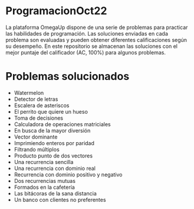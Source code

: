 # ProgramacionOct22

La plataforma OmegaUp dispone de una serie de problemas para practicar las habilidades de programación.
Las soluciones enviadas en cada problema son evaluadas y pueden obtener diferentes calificaciones según su desempeño.
En este repositorio se almacenan las soluciones con el mejor puntaje del calificador (AC, 100%) para algunos problemas.

# Problemas solucionados

- Watermelon
- Detector de letras
- Escalera de asteriscos
- El perrito que quiere un hueso
- Toma de decisiones
- Calculadora de operaciones matriciales
- En busca de la mayor diversión
- Vector dominante
- Imprimiendo enteros por paridad
- Filtrando múltiplos
- Producto punto de dos vectores
- Una recurrencia sencilla
- Una recurrencia con dominio real
- Recurrencia con dominio positivo y negativo
- Dos recurrencias mutuas
- Formados en la cafetería
- Las bitácoras de la sana distancia
- Un banco con clientes no preferentes
